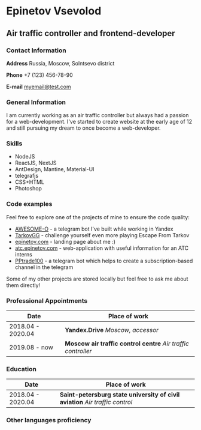# Epinetov Vsevolod
## Air traffic controller and frontend-developer

### Contact Information

**Address** Russia, Moscow, Solntsevo district

**Phone** +7 (123) 456-78-90

**E-mail** myemail@test.com

### General Information
I am currently working as an air traffic controller but always had a passion for a web-development. I've started to create website at the early age of 12 and still pursuing my dream to once become a web-developer.

### Skills
- NodeJS
- ReactJS, NextJS
- AntDesign, Mantine, Material-UI
- telegrafjs
- CSS+HTML
- Photoshop

### Code examples
Feel free to explore one of the projects of mine to ensure the code quality:
- [AWESOME-O](https://github.com/VsevolodEpinetov/awesomeo_3000_public) - a telegram bot I've built while working in Yandex
- [TarkovGG](https://github.com/VsevolodEpinetov/tarkov-gungame) - challenge yourself even more playing Escape From Tarkov
- [epinetov.com](https://github.com/VsevolodEpinetov/epinetov.com) - landing page about me :)
- [atc.epinetov.com](https://github.com/VsevolodEpinetov/atc.epinetov.com) - web-application with useful information for an ATC interns
- [PPtrade100](https://github.com/VsevolodEpinetov/telegram-bot-subscription) - a telegram bot which helps to create a subscription-based channel in the telegram

Some of my other projects are stored locally but feel free to ask me about them directly!

### Professional Appointments
| Date | Place of work |
|---|----|
| 2018.04 - 2020.04 | **Yandex.Drive** *Moscow, accessor* |
| 2019.08 - now | **Moscow air traffic control centre** *Air traffic controller* |

### Education

| Date | Place of work |
|---|----|
| 2018.04 - 2020.04 | **Saint-petersburg state university of civil aviation** *Air traffic control* |

### Other languages proficiency 